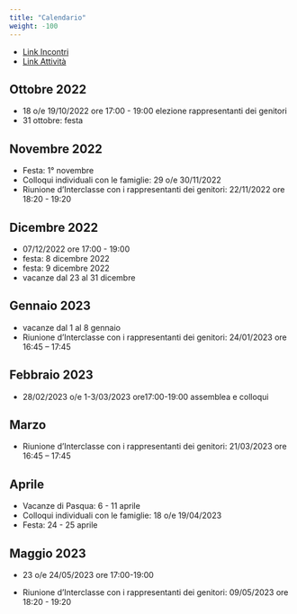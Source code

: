 ```yaml
---
title: "Calendario"
weight: -100
---
```


- <a href="https://www.icannacelli.edu.it/area-famiglie/incontri-scuola-famiglia" target="_blank">Link Incontri</a>
- <a href="https://www.icannacelli.edu.it/area-famiglie/calendario-scolastico" target="_blank">Link Attività</a>

## Ottobre 2022

- 18 o/e 19/10/2022 ore 17:00 - 19:00 elezione rappresentanti dei genitori
- 31 ottobre: festa

## Novembre 2022

- Festa: 1° novembre
- Colloqui individuali con le famiglie: 29 o/e 30/11/2022
- Riunione d’Interclasse con i rappresentanti dei genitori: 22/11/2022 ore 18:20 - 19:20

## Dicembre 2022

- 07/12/2022 ore 17:00 - 19:00
- festa: 8 dicembre 2022
- festa: 9 dicembre 2022
- vacanze dal 23 al 31 dicembre

## Gennaio 2023

- vacanze dal 1 al 8 gennaio
- Riunione d’Interclasse con i rappresentanti dei genitori: 24/01/2023 ore 16:45 – 17:45

## Febbraio 2023

- 28/02/2023 o/e 1-3/03/2023 ore17:00-19:00 assemblea e colloqui

## Marzo

- Riunione d’Interclasse con i rappresentanti dei genitori: 21/03/2023 ore 16:45 – 17:45

## Aprile

- Vacanze di Pasqua: 6 - 11 aprile
- Colloqui individuali con le famiglie: 18 o/e 19/04/2023
- Festa: 24 - 25 aprile

## Maggio 2023

- 23 o/e 24/05/2023 ore 17:00-19:00

- Riunione d’Interclasse con i rappresentanti dei genitori: 09/05/2023 ore 18:20 - 19:20

